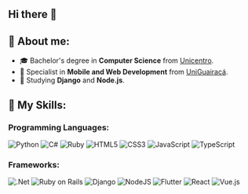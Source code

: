 ## Hi there 👋

## 💫 About me:
- 🎓 Bachelor's degree in **Computer Science** from <a href="https://www3.unicentro.br/">Unicentro</a>.
- 🔭 Specialist in **Mobile and Web Development** from <a href="https://www.guairaca.com.br/">UniGuairacá</a>.
- 🌱 Studying **Django** and **Node.js**.

## 🚀 My Skills:

### Programming Languages:
![Python](https://img.shields.io/badge/python-3670A0?style=for-the-badge&logo=python&logoColor=white) 
![C#](https://img.shields.io/badge/C%23-239120?style=for-the-badge&logo=c-sharp&logoColor=white) 
![Ruby](https://img.shields.io/badge/ruby-Ff0000?style=for-the-badge&logo=ruby&logoColor=white) 
![HTML5](https://img.shields.io/badge/html5-%23E34F26.svg?style=for-the-badge&logo=html5&logoColor=white) 
![CSS3](https://img.shields.io/badge/css3-%231572B6.svg?style=for-the-badge&logo=css3&logoColor=white) 
![JavaScript](https://img.shields.io/badge/javascript-%23323330.svg?style=for-the-badge&logo=javascript&logoColor=white) 
![TypeScript](https://img.shields.io/badge/typescript-%23007ACC.svg?style=for-the-badge&logo=typescript&logoColor=white) 

### Frameworks:
![.Net](https://img.shields.io/badge/.net-239120?style=for-the-badge&logo=.net&logoColor=white) 
![Ruby on Rails](https://img.shields.io/badge/rails-Ff0000?style=for-the-badge&logo=ruby-on-rails&logoColor=white) 
![Django](https://img.shields.io/badge/django-%23092E20.svg?style=for-the-badge&logo=django&logoColor=white)
![NodeJS](https://img.shields.io/badge/node.js-6DA55F?style=for-the-badge&logo=node.js&logoColor=white) 
![Flutter](https://img.shields.io/badge/Flutter-02569B?style=for-the-badge&logo=flutter&logoColor=white)
![React](https://img.shields.io/badge/react-%2320232a.svg?style=for-the-badge&logo=react&logoColor=white) 
![Vue.js](https://img.shields.io/badge/vue.js-%0d98ba.svg?style=for-the-badge&logo=vue.js&logoColor=white) 
